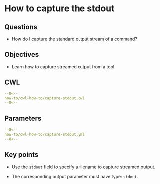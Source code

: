 # How to capture the stdout

## Questions

- How do I capture the standard output stream of a command?

## Objectives

- Learn how to capture streamed output from a tool.

## CWL

```yaml linenums="1" hl_lines="42 62-65"
--8<--
how-to/cwl-how-to/capture-stdout.cwl
--8<--
```

## Parameters 

```yaml
--8<--
how-to/cwl-how-to/capture-stdout.yml
--8<--
```

## Key points

- Use the `stdout` field to specify a filename to capture streamed output.

- The corresponding output parameter must have type: `stdout`.